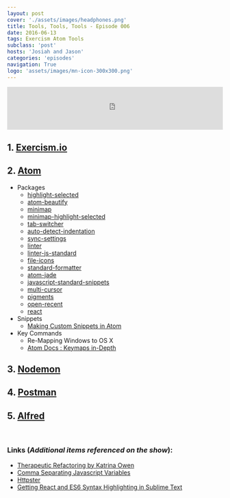 ```yaml
---
layout: post
cover: './assets/images/headphones.png'
title: Tools, Tools, Tools - Episode 006
date: 2016-06-13
tags: Exercism Atom Tools
subclass: 'post'
hosts: 'Josiah and Jason'
categories: 'episodes'
navigation: True
logo: 'assets/images/mn-icon-300x300.png'
---
```

<iframe src="https://www.podbean.com/media/player/52mmz-5fd900?from=yiiadmin&skin=2&download=0&share=1&fonts=Helvetica&auto=0" height="100" width="100%" frameborder="0" scrolling="no" data-name="pb-iframe-player"></iframe>
<br>

## 1. [Exercism.io](http://exercism.io)

## 2. [Atom](https://atom.io/)
- Packages
  * [highlight-selected](https://atom.io/packages/highlight-selected)
  * [atom-beautify](https://atom.io/packages/atom-beautify)
  * [minimap](https://atom.io/packages/minimap)
  * [minimap-highlight-selected](https://atom.io/packages/minimap-highlight-selected)
  * [tab-switcher](https://github.com/oggy/tab-switcher)
  * [auto-detect-indentation](https://atom.io/packages/auto-detect-indentation)
  * [sync-settings](https://atom.io/packages/sync-settings)
  * [linter](https://atom.io/packages/linter)
  * [linter-js-standard](https://atom.io/packages/linter-js-standard)
  * [file-icons](https://atom.io/packages/file-icons)
  * [standard-formatter](https://atom.io/packages/standard-formatter)
  * [atom-jade](https://atom.io/packages/atom-jade)
  * [javascript-standard-snippets](https://atom.io/packages/javascript-standard-snippets)
  * [multi-cursor](https://atom.io/packages/multi-cursor)
  * [pigments](https://atom.io/packages/pigments)
  * [open-recent](https://atom.io/packages/open-recent)
  * [react](https://atom.io/packages/react)
- Snippets
  * [Making Custom Snippets in Atom](http://kickinbahk.com/atomeditor-custom-snippets.html)
- Key Commands
  * Re-Mapping Windows to OS X
  * [Atom Docs : Keymaps in-Depth](http://flight-manual.atom.io/behind-atom/sections/keymaps-in-depth/)

## 3. [Nodemon](https://github.com/remy/nodemon)

## 4. [Postman](https://www.getpostman.com)

## 5. [Alfred](https://www.alfredapp.com)


<br>

### Links (_Additional items referenced on the show_):
- [Therapeutic Refactoring by Katrina Owen](https://www.youtube.com/watch?v=J4dlF0kcThQ)
- [Comma Separating Javascript Variables](http://kickinbahk.com/comma-separating-javascript-variables.html)
- [Httpster](https://simbco.github.io/httpster/)
- [Getting React and ES6 Syntax Highlighting in Sublime Text](http://gunnariauvinen.com/getting-es6-syntax-highlighting-in-sublime-text/)
